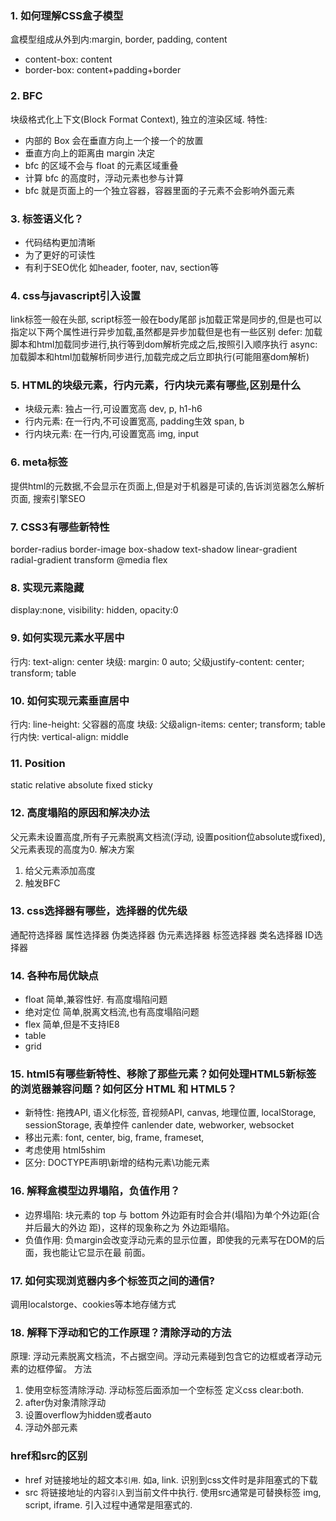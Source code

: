 ### 1. 如何理解CSS盒子模型
盒模型组成从外到内:margin, border, padding, content
- content-box: content
- border-box: content+padding+border

### 2. BFC
块级格式化上下文(Block Format Context), 独立的渲染区域. 
特性: 
- 内部的 Box 会在垂直方向上一个接一个的放置
- 垂直方向上的距离由 margin 决定
- bfc 的区域不会与 float 的元素区域重叠
- 计算 bfc 的高度时，浮动元素也参与计算
- bfc 就是页面上的一个独立容器，容器里面的子元素不会影响外面元素

### 3. 标签语义化？
- 代码结构更加清晰
- 为了更好的可读性
- 有利于SEO优化
如header, footer, nav, section等

### 4. css与javascript引入设置
link标签一般在头部, script标签一般在body尾部
js加载正常是同步的,但是也可以指定以下两个属性进行异步加载,虽然都是异步加载但是也有一些区别
defer: 加载脚本和html加载同步进行,执行等到dom解析完成之后,按照引入顺序执行
async: 加载脚本和html加载解析同步进行,加载完成之后立即执行(可能阻塞dom解析)

### 5. HTML的块级元素，行内元素，行内块元素有哪些,区别是什么
- 块级元素: 独占一行,可设置宽高 dev, p, h1-h6
- 行内元素: 在一行内,不可设置宽高, padding生效 span, b
- 行内块元素: 在一行内,可设置宽高 img, input

### 6. meta标签
提供html的元数据,不会显示在页面上,但是对于机器是可读的,告诉浏览器怎么解析页面, 搜索引擎SEO

### 7. CSS3有哪些新特性
border-radius
border-image
box-shadow
text-shadow
linear-gradient
radial-gradient
transform
@media
flex

### 8. 实现元素隐藏
display:none, visibility: hidden, opacity:0

### 9. 如何实现元素水平居中
行内: text-align: center
块级: margin: 0 auto; 父级justify-content: center; transform; table

### 10. 如何实现元素垂直居中
行内: line-height: 父容器的高度
块级: 父级align-items: center; transform; table
行内快: vertical-align: middle

### 11. Position
static
relative
absolute
fixed
sticky

### 12. 高度塌陷的原因和解决办法
父元素未设置高度,所有子元素脱离文档流(浮动, 设置position位absolute或fixed),父元素表现的高度为0.
解决方案
1. 给父元素添加高度
2. 触发BFC

### 13. css选择器有哪些，选择器的优先级
通配符选择器
属性选择器
伪类选择器
伪元素选择器
标签选择器
类名选择器
ID选择器

### 14. 各种布局优缺点
- float 简单,兼容性好. 有高度塌陷问题
- 绝对定位 简单,脱离文档流,也有高度塌陷问题
- flex 简单,但是不支持IE8
- table 
- grid

### 15. html5有哪些新特性、移除了那些元素？如何处理HTML5新标签的浏览器兼容问题？如何区分 HTML 和 HTML5？
- 新特性: 拖拽API, 语义化标签, 音视频API, canvas, 地理位置, localStorage, sessionStorage, 表单控件 canlender date, webworker, websocket
- 移出元素: font, center, big, frame, frameset, 
- 考虑使用 html5shim
- 区分: DOCTYPE声明\新增的结构元素\功能元素

### 16. 解释盒模型边界塌陷，负值作用？
- 边界塌陷: 块元素的 top 与 bottom 外边距有时会合并(塌陷)为单个外边距(合并后最大的外边 距)，这样的现象称之为 外边距塌陷。
- 负值作用: 负margin会改变浮动元素的显示位置，即使我的元素写在DOM的后面，我也能让它显示在最 前面。

### 17. 如何实现浏览器内多个标签页之间的通信?
调用localstorge、cookies等本地存储方式

### 18. 解释下浮动和它的工作原理？清除浮动的方法
原理: 浮动元素脱离文档流，不占据空间。浮动元素碰到包含它的边框或者浮动元素的边框停留。
方法
1. 使用空标签清除浮动. 浮动标签后面添加一个空标签 定义css clear:both.
2. after伪对象清除浮动
3. 设置overflow为hidden或者auto
4. 浮动外部元素

### href和src的区别
- href 对链接地址的超文本`引用`. 如a, link. 识别到css文件时是非阻塞式的下载
- src 将链接地址的内容`引入`到当前文件中执行. 使用src通常是可替换标签 img, script, iframe. 引入过程中通常是阻塞式的.